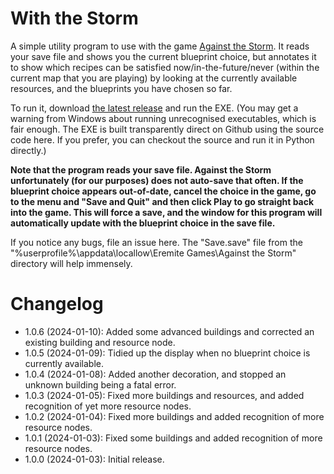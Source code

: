 With the Storm
===

A simple utility program to use with the game [Against the Storm](https://store.steampowered.com/app/1336490/Against_the_Storm/).  It reads your save file and shows you the current blueprint choice, but annotates it to show which recipes can be satisfied now/in-the-future/never (within the current map that you are playing) by looking at the currently available resources, and the blueprints you have chosen so far.

To run it, download [the latest release](./releases) and run the EXE.  (You may get a warning from Windows about running unrecognised executables, which is fair enough.  The EXE is built transparently direct on Github using the source code here.  If you prefer, you can checkout the source and run it in Python directly.)

**Note that the program reads your save file.  Against the Storm unfortunately (for our purposes) does not auto-save that often.  If the blueprint choice appears out-of-date, cancel the choice in the game, go to the menu and "Save and Quit" and then click Play to go straight back into the game.  This will force a save, and the window for this program will automatically update with the blueprint choice in the save file.**

If you notice any bugs, file an issue here.  The "Save.save" file from the "%userprofile%\appdata\locallow\Eremite Games\Against the Storm" directory will help immensely.

Changelog
===
- 1.0.6 (2024-01-10): Added some advanced buildings and corrected an existing building and resource node.
- 1.0.5 (2024-01-09): Tidied up the display when no blueprint choice is currently available.
- 1.0.4 (2024-01-08): Added another decoration, and stopped an unknown building being a fatal error.
- 1.0.3 (2024-01-05): Fixed more buildings and resources, and added recognition of yet more resource nodes.
- 1.0.2 (2024-01-04): Fixed more buildings and added recognition of more resource nodes.
- 1.0.1 (2024-01-03): Fixed some buildings and added recognition of more resource nodes.
- 1.0.0 (2024-01-03): Initial release.


